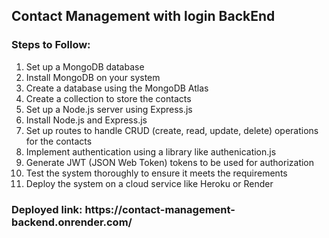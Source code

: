 <h2>Contact Management with login BackEnd</h2>

<h3>Steps to Follow:</h3>

1. Set up a MongoDB database
2. Install MongoDB on your system
3. Create a database using the MongoDB Atlas
4. Create a collection to store the contacts
5. Set up a Node.js server using Express.js
6. Install Node.js and Express.js
7. Set up routes to handle CRUD (create, read, update, delete) operations for the contacts
8. Implement authentication using a library like authenication.js
9. Generate JWT (JSON Web Token) tokens to be used for authorization
10. Test the system thoroughly to ensure it meets the requirements
11. Deploy the system on a cloud service like Heroku or Render


<h3>Deployed link: https://contact-management-backend.onrender.com/ </h3>
